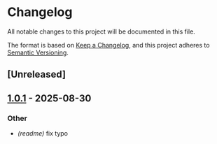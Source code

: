 # Changelog

All notable changes to this project will be documented in this file.

The format is based on [Keep a Changelog](https://keepachangelog.com/en/1.0.0/),
and this project adheres to [Semantic Versioning](https://semver.org/spec/v2.0.0.html).

## [Unreleased]

## [1.0.1](https://github.com/Rolv-Apneseth/clipvault/compare/v1.0.0...v1.0.1) - 2025-08-30

### Other

- *(readme)* fix typo
